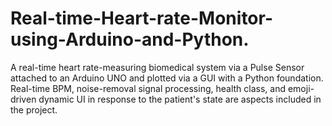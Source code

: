 # Real-time-Heart-rate-Monitor-using-Arduino-and-Python.
A real-time heart rate-measuring biomedical system via a Pulse Sensor attached to an Arduino UNO and plotted via a GUI with a Python foundation. Real-time BPM, noise-removal signal processing, health class, and emoji-driven dynamic UI in response to the patient's state are aspects included in the project.
